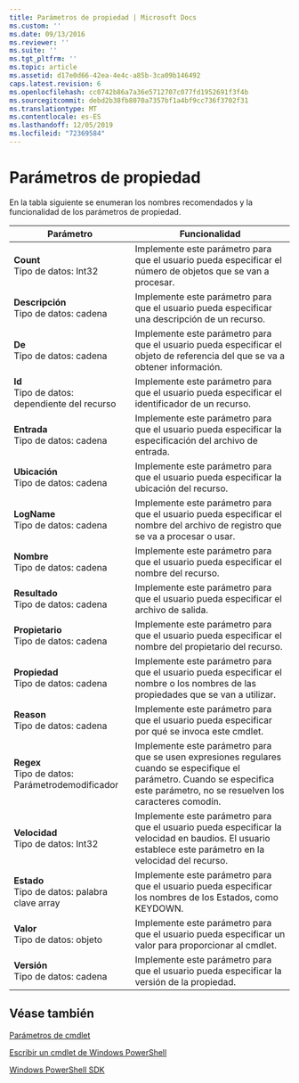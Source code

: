 ```yaml
---
title: Parámetros de propiedad | Microsoft Docs
ms.custom: ''
ms.date: 09/13/2016
ms.reviewer: ''
ms.suite: ''
ms.tgt_pltfrm: ''
ms.topic: article
ms.assetid: d17e0d66-42ea-4e4c-a85b-3ca09b146492
caps.latest.revision: 6
ms.openlocfilehash: cc0742b86a7a36e5712707c077fd1952691f3f4b
ms.sourcegitcommit: debd2b38fb8070a7357bf1a4bf9cc736f3702f31
ms.translationtype: MT
ms.contentlocale: es-ES
ms.lasthandoff: 12/05/2019
ms.locfileid: "72369584"
---
```

# <a name="property-parameters"></a>Parámetros de propiedad

En la tabla siguiente se enumeran los nombres recomendados y la funcionalidad de los parámetros de propiedad.

|Parámetro|Funcionalidad|
|---|---|
|**Count**<br>Tipo de datos: Int32|Implemente este parámetro para que el usuario pueda especificar el número de objetos que se van a procesar.|
|**Descripción**<br>Tipo de datos: cadena|Implemente este parámetro para que el usuario pueda especificar una descripción de un recurso.|
|**De**<br>Tipo de datos: cadena|Implemente este parámetro para que el usuario pueda especificar el objeto de referencia del que se va a obtener información.|
|**Id**<br>Tipo de datos: dependiente del recurso|Implemente este parámetro para que el usuario pueda especificar el identificador de un recurso.|
|**Entrada**<br>Tipo de datos: cadena|Implemente este parámetro para que el usuario pueda especificar la especificación del archivo de entrada.|
|**Ubicación**<br>Tipo de datos: cadena|Implemente este parámetro para que el usuario pueda especificar la ubicación del recurso.|
|**LogName**<br>Tipo de datos: cadena|Implemente este parámetro para que el usuario pueda especificar el nombre del archivo de registro que se va a procesar o usar.|
|**Nombre**<br>Tipo de datos: cadena|Implemente este parámetro para que el usuario pueda especificar el nombre del recurso.|
|**Resultado**<br>Tipo de datos: cadena|Implemente este parámetro para que el usuario pueda especificar el archivo de salida.|
|**Propietario**<br>Tipo de datos: cadena|Implemente este parámetro para que el usuario pueda especificar el nombre del propietario del recurso.|
|**Propiedad**<br>Tipo de datos: cadena|Implemente este parámetro para que el usuario pueda especificar el nombre o los nombres de las propiedades que se van a utilizar.|
|**Reason**<br>Tipo de datos: cadena|Implemente este parámetro para que el usuario pueda especificar por qué se invoca este cmdlet.|
|**Regex**<br>Tipo de datos: Parámetrodemodificador|Implemente este parámetro para que se usen expresiones regulares cuando se especifique el parámetro. Cuando se especifica este parámetro, no se resuelven los caracteres comodín.|
|**Velocidad**<br>Tipo de datos: Int32|Implemente este parámetro para que el usuario pueda especificar la velocidad en baudios. El usuario establece este parámetro en la velocidad del recurso.|
|**Estado**<br>Tipo de datos: palabra clave array|Implemente este parámetro para que el usuario pueda especificar los nombres de los Estados, como KEYDOWN.|
|**Valor**<br>Tipo de datos: objeto|Implemente este parámetro para que el usuario pueda especificar un valor para proporcionar al cmdlet.|
|**Versión**<br>Tipo de datos: cadena|Implemente este parámetro para que el usuario pueda especificar la versión de la propiedad.|

## <a name="see-also"></a>Véase también

[Parámetros de cmdlet](./cmdlet-parameters.md)

[Escribir un cmdlet de Windows PowerShell](./writing-a-windows-powershell-cmdlet.md)

[Windows PowerShell SDK](../windows-powershell-reference.md)
